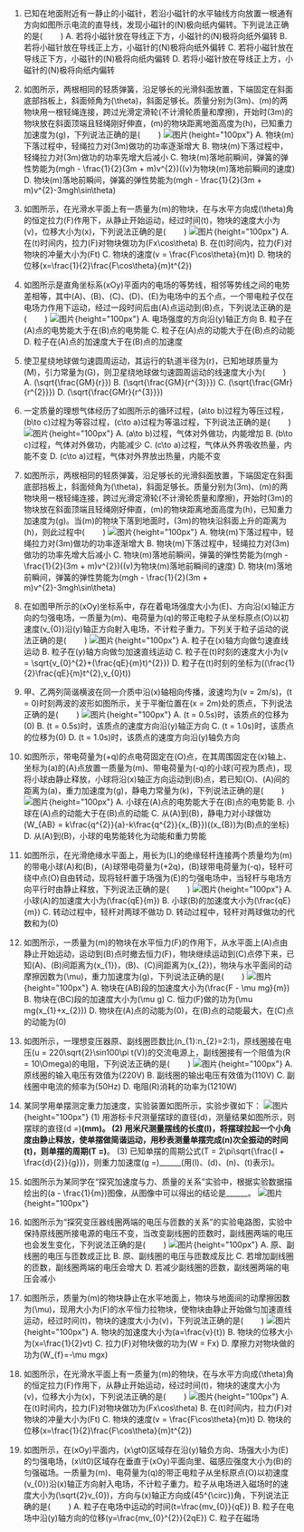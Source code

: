 1. 已知在地面附近有一静止的小磁针，若沿小磁针的水平轴线方向放置一根通有方向如图所示电流的直导线，发现小磁针的\(N\)极向纸内偏转。下列说法正确的是($\qquad$)
A. 若将小磁针放在导线正下方，小磁针的\(N\)极将向纸外偏转
B. 若将小磁针放在导线正上方，小磁针的\(N\)极将向纸外偏转
C. 若将小磁针放在导线正下方，小磁针的\(N\)极将向纸内偏转
D. 若将小磁针放在导线正上方，小磁针的\(N\)极将向纸内偏转

2. 如图所示，两根相同的轻质弹簧，沿足够长的光滑斜面放置，下端固定在斜面底部挡板上，斜面倾角为\(\theta\)，斜面足够长。质量分别为\(3m\)、\(m\)的两物块用一根轻绳连接，跨过光滑定滑轮(不计滑轮质量和摩擦)，开始时\(3m\)的物块放在斜面顶端且轻绳刚好伸直，\(m\)的物块距离地面高度为\(h\)，已知重力加速度为\(g\)，下列说法正确的是($\qquad$)
![图片](../Teyian_p_附件/附件/2024年高考山东卷物理真题/img_2_1_23197645.png){height="100px"}
A. 物块\(m\)下落过程中，轻绳拉力对\(3m\)做功的功率逐渐增大
B. 物块\(m\)下落过程中，轻绳拉力对\(3m\)做功的功率先增大后减小
C. 物块\(m\)落地前瞬间，弹簧的弹性势能为\(mgh - \frac{1}{2}(3m + m)v^{2}\)(\(v\)为物块\(m\)落地前瞬间的速度)
D. 物块\(m\)落地前瞬间，弹簧的弹性势能为\(mgh - \frac{1}{2}(3m + m)v^{2}-3mgh\sin\theta\)

3. 如图所示，在光滑水平面上有一质量为\(m\)的物块，在与水平方向成\(\theta\)角的恒定拉力\(F\)作用下，从静止开始运动，经过时间\(t\)，物块的速度大小为\(v\)，位移大小为\(x\)，下列说法正确的是($\qquad$)
![图片](../Teyian_p_附件/附件/2024年高考山东卷物理真题/img_3_1_23197646.png){height="100px"}
A. 在\(t\)时间内，拉力\(F\)对物块做功为\(Fx\cos\theta\)
B. 在\(t\)时间内，拉力\(F\)对物块的冲量大小为\(Ft\)
C. 物块的速度\(v = \frac{F\cos\theta}{m}t\)
D. 物块的位移\(x=\frac{1}{2}\frac{F\cos\theta}{m}t^{2}\)

4. 如图所示是直角坐标系\(xOy\)平面内的电场的等势线，相邻等势线之间的电势差相等，其中\(A\)、\(B\)、\(C\)、\(D\)、\(E\)为电场中的五个点，一个带电粒子仅在电场力作用下运动，经过一段时间后由\(A\)点运动到\(B\)点，下列说法正确的是($\qquad$)
![图片](../Teyian_p_附件/附件/2024年高考山东卷物理真题/img_4_1_23197647.png){height="100px"}
A. 电场强度的方向沿\(y\)轴正方向
B. 粒子在\(A\)点的电势能大于在\(B\)点的电势能
C. 粒子在\(A\)点的动能大于在\(B\)点的动能
D. 粒子在\(A\)点的加速度大于在\(B\)点的加速度

5. 使卫星绕地球做匀速圆周运动，其运行的轨道半径为\(r\)，已知地球质量为\(M\)，引力常量为\(G\)，则卫星绕地球做匀速圆周运动的线速度大小为($\qquad$)
A. \(\sqrt{\frac{GM}{r}}\)
B. \(\sqrt{\frac{GM}{r^{3}}}\)
C. \(\sqrt{\frac{GMr}{r^{2}}}\)
D. \(\sqrt{\frac{GMr}{r^{3}}}\)

6. 一定质量的理想气体经历了如图所示的循环过程，\(a\to b\)过程为等压过程，\(b\to c\)过程为等容过程，\(c\to a\)过程为等温过程，下列说法正确的是($\qquad$)
![图片](../Teyian_p_附件/附件/2024年高考山东卷物理真题/img_6_1_23197649.png){height="100px"}
A. \(a\to b\)过程，气体对外做功，内能增加
B. \(b\to c\)过程，气体对外做功，内能减少
C. \(c\to a\)过程，气体从外界吸收热量，内能不变
D. \(c\to a\)过程，气体对外界放出热量，内能不变

7. 如图所示，两根相同的轻质弹簧，沿足够长的光滑斜面放置，下端固定在斜面底部挡板上，斜面倾角为\(\theta\)，斜面足够长。质量分别为\(3m\)、\(m\)的两物块用一根轻绳连接，跨过光滑定滑轮(不计滑轮质量和摩擦)，开始时\(3m\)的物块放在斜面顶端且轻绳刚好伸直，\(m\)的物块距离地面高度为\(h\)，已知重力加速度为\(g\)。当\(m\)的物块下落到地面时，\(3m\)的物块沿斜面上升的距离为\(h\)，则此过程中($\qquad$)
![图片](../Teyian_p_附件/附件/2024年高考山东卷物理真题/img_7_1_23197650.png){height="100px"}
A. 物块\(m\)下落过程中，轻绳拉力对\(3m\)做功的功率逐渐增大
B. 物块\(m\)下落过程中，轻绳拉力对\(3m\)做功的功率先增大后减小
C. 物块\(m\)落地前瞬间，弹簧的弹性势能为\(mgh - \frac{1}{2}(3m + m)v^{2}\)(\(v\)为物块\(m\)落地前瞬间的速度)
D. 物块\(m\)落地前瞬间，弹簧的弹性势能为\(mgh - \frac{1}{2}(3m + m)v^{2}-3mgh\sin\theta\)

8. 在如图甲所示的\(xOy\)坐标系中，存在着电场强度大小为\(E\)、方向沿\(x\)轴正方向的匀强电场，一质量为\(m\)、电荷量为\(q\)的带正电粒子从坐标原点\(O\)以初速度\(v_{0}\)沿\(y\)轴正方向射入电场，不计粒子重力。下列关于粒子运动的说法正确的是($\qquad$)
![图片](../Teyian_p_附件/附件/2024年高考山东卷物理真题/img_8_1_23197652.png){height="100px"}
A. 粒子在\(x\)轴方向做匀速直线运动
B. 粒子在\(y\)轴方向做匀加速直线运动
C. 粒子在\(t\)时刻的速度大小为\(v = \sqrt{v_{0}^{2}+(\frac{qE}{m}t)^{2}}\)
D. 粒子在\(t\)时刻的坐标为\((\frac{1}{2}\frac{qE}{m}t^{2},v_{0}t)\)

9. 甲、乙两列简谐横波在同一介质中沿\(x\)轴相向传播，波速均为\(v = 2m/s\)，\(t = 0\)时刻两波的波形如图所示，关于平衡位置在\(x = 2m\)处的质点，下列说法正确的是($\qquad$)
![图片](../Teyian_p_附件/附件/2024年高考山东卷物理真题/img_9_1_23197653.png){height="100px"}
A. \(t = 0.5s\)时，该质点的位移为\(0\)
B. \(t = 0.5s\)时，该质点的速度方向沿\(y\)轴正方向
C. \(t = 1.0s\)时，该质点的位移为\(0\)
D. \(t = 1.0s\)时，该质点的速度方向沿\(y\)轴负方向

10. 如图所示，带电荷量为\(+q\)的点电荷固定在\(O\)点，在其周围固定在\(x\)轴上、坐标为\(a\)的\(A\)点放置一质量为\(m\)、带电荷量为\(-q\)的小球(可视为质点)，现将小球由静止释放，小球将沿\(x\)轴正方向运动到\(B\)点，若已知\(O\)、\(A\)间的距离为\(a\)，重力加速度为\(g\)，静电力常量为\(k\)，下列说法正确的是($\qquad$)
![图片](../Teyian_p_附件/附件/2024年高考山东卷物理真题/img_10_1_23197654.png){height="100px"}
A. 小球在\(A\)点的电势能大于在\(B\)点的电势能
B. 小球在\(A\)点的动能大于在\(B\)点的动能
C. 从\(A\)到\(B\)，静电力对小球做功\(W_{AB} = k\frac{q^{2}}{a}-k\frac{q^{2}}{x_{B}}\)(\(x_{B}\)为\(B\)点的坐标)
D. 从\(A\)到\(B\)，小球的电势能转化为动能和重力势能

11. 如图所示，在光滑绝缘水平面上，用长为\(L\)的绝缘轻杆连接两个质量均为\(m\)的带电小球\(A\)和\(B\)，\(A\)球带电荷量为\(+2q\)，\(B\)球带电荷量为\(-q\)，轻杆可绕中点\(O\)自由转动，现将轻杆置于场强为\(E\)的匀强电场中，当轻杆与电场方向平行时由静止释放，下列说法正确的是($\qquad$)
![图片](../Teyian_p_附件/附件/2024年高考山东卷物理真题/img_11_1_23197655.png){height="100px"}
A. 小球\(A\)的加速度大小为\(\frac{qE}{m}\)
B. 小球\(B\)的加速度大小为\(\frac{qE}{m}\)
C. 转动过程中，轻杆对两球不做功
D. 转动过程中，轻杆对两球做功的代数和为\(0\)

12. 如图所示，一质量为\(m\)的物块在水平恒力\(F\)的作用下，从水平面上\(A\)点由静止开始运动，运动到\(B\)点时撤去恒力\(F\)，物块继续运动到\(C\)点停下来，已知\(A\)、\(B\)间距离为\(x_{1}\)，\(B\)、\(C\)间距离为\(x_{2}\)，物块与水平面间的动摩擦因数为\(\mu\)，重力加速度为\(g\)，下列说法正确的是($\qquad$)
![图片](../Teyian_p_附件/附件/2024年高考山东卷物理真题/img_12_1_23197657.png){height="100px"}
A. 物块在\(AB\)段的加速度大小为\(\frac{F - \mu mg}{m}\)
B. 物块在\(BC\)段的加速度大小为\(\mu g\)
C. 恒力\(F\)做的功为\(\mu mg(x_{1}+x_{2})\)
D. 物块在\(A\)点的动能为\(0\)，在\(B\)点的动能最大，在\(C\)点的动能为\(0\)

13. 如图所示，一理想变压器原、副线圈匝数比\(n_{1}:n_{2}=2:1\)，原线圈接在电压\(u = 220\sqrt{2}\sin100\pi t(V)\)的交流电源上，副线圈接有一个阻值为\(R = 10\Omega\)的电阻，下列说法正确的是($\qquad$)
![图片](../Teyian_p_附件/附件/2024年高考山东卷物理真题/img_13_1_23197659.png){height="100px"}
A. 原线圈的输入电压有效值为\(220V\)
B. 副线圈的输出电压有效值为\(110V\)
C. 副线圈中电流的频率为\(50Hz\)
D. 电阻\(R\)消耗的功率为\(1210W\)

14. 某同学用单摆测定重力加速度，实验装置如图所示，实验步骤如下：
![图片](../Teyian_p_附件/附件/2024年高考山东卷物理真题/img_14_1_23197661.png){height="100px"}
(1) 用游标卡尺测量摆球的直径\(d\)，测量结果如图所示，则摆球的直径\(d =\)______\(mm\)。
(2) 用米尺测量摆线的长度\(l\)，将摆球拉起一个小角度由静止释放，使单摆做简谐运动，用秒表测量单摆完成\(n\)次全振动的时间\(t\)，则单摆的周期\(T =\)______。
(3) 已知单摆的周期公式\(T = 2\pi\sqrt{\frac{l + \frac{d}{2}}{g}}\)，则重力加速度\(g =\)______(用\(l\)、\(d\)、\(n\)、\(t\)表示)。

15. 如图所示为某同学在“探究加速度与力、质量的关系”实验中，根据实验数据描绘出的\(a - \frac{1}{m}\)图像，从图像中可以得出的结论是______。
![图片](../Teyian_p_附件/附件/2024年高考山东卷物理真题/img_15_1_23197663.png){height="100px"}

16. 如图所示为“探究变压器线圈两端的电压与匝数的关系”的实验电路图，实验中保持原线圈所接电源的电压不变，当改变副线圈的匝数时，副线圈两端的电压也会发生变化，下列说法正确的是($\qquad$)
![图片](../Teyian_p_附件/附件/2024年高考山东卷物理真题/img_16_1_23197665.png){height="100px"}
A. 原、副线圈的电压与匝数成正比
B. 原、副线圈的电压与匝数成反比
C. 若增加副线圈的匝数，副线圈两端的电压会增大
D. 若减少副线圈的匝数，副线圈两端的电压会减小

17. 如图所示，质量为\(m\)的物块静止在水平地面上，物块与地面间的动摩擦因数为\(\mu\)，现用大小为\(F\)的水平恒力拉物块，使物块由静止开始做匀加速直线运动，经过时间\(t\)，物块的速度大小为\(v\)，下列说法正确的是($\qquad$)
![图片](../Teyian_p_附件/附件/2024年高考山东卷物理真题/img_17_1_23197667.png){height="100px"}
A. 物块的加速度大小为\(a=\frac{v}{t}\)
B. 物块的位移大小为\(x=\frac{1}{2}vt\)
C. 拉力\(F\)对物块做的功为\(W = Fx\)
D. 摩擦力对物块做的功为\(W_{f}=-\mu mgx\)

18. 如图所示，在光滑水平面上有一质量为\(m\)的物块，在与水平方向成\(\theta\)角的恒定拉力\(F\)作用下，从静止开始运动，经过时间\(t\)，物块的速度大小为\(v\)，位移大小为\(x\)，下列说法正确的是($\qquad$)
![图片](../Teyian_p_附件/附件/2024年高考山东卷物理真题/img_18_1_23197669.png){height="100px"}
A. 在\(t\)时间内，拉力\(F\)对物块做功为\(Fx\cos\theta\)
B. 在\(t\)时间内，拉力\(F\)对物块的冲量大小为\(Ft\)
C. 物块的速度\(v = \frac{F\cos\theta}{m}t\)
D. 物块的位移\(x=\frac{1}{2}\frac{F\cos\theta}{m}t^{2}\)

19. 如图所示，在\(xOy\)平面内，\(x\gt0\)区域存在沿\(y\)轴负方向、场强大小为\(E\)的匀强电场，\(x\lt0\)区域存在垂直于\(xOy\)平面向里、磁感应强度大小为\(B\)的匀强磁场。一质量为\(m\)、电荷量为\(q\)的带正电粒子从坐标原点\(O\)以初速度\(v_{0}\)沿\(x\)轴正方向射入电场，不计粒子重力。粒子从电场进入磁场时的速度大小为\(\sqrt{2}v_{0}\)，方向与\(x\)轴正方向成\(45^{\circ}\)角，下列说法正确的是($\qquad$)
A. 粒子在电场中运动的时间\(t=\frac{mv_{0}}{qE}\)
B. 粒子在电场中沿\(y\)轴方向的位移\(y=\frac{mv_{0}^{2}}{2qE}\)
C. 粒子在磁场